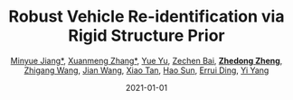 ---
title: "Robust Vehicle Re-identification via Rigid Structure Prior"
collection: publications
permalink: /publication/Robust-V2021
date: 2021-01-01
doi: 
venue: 'CVPR Workshop of AI City Challenge on City-Scale Multi-Camera Vehicle Re-Identification (the 2nd Place of Track 2)'
paperurl: 'https://zdzheng.xyz/files/CVPRW-2021-VehicleReid.pdf'
code: 'https://github.com/Xuanmeng-Zhang/AICITY2021-Track2'
author: '<a href=&quot;https://zdzheng.xyz/authors/Minyue-Jiang*&quot;>Minyue Jiang*</a>,  <a href=&quot;https://zdzheng.xyz/authors/Xuanmeng-Zhang*&quot;>Xuanmeng Zhang*</a>,  <a href=&quot;https://zdzheng.xyz/authors/Yue-Yu&quot;>Yue Yu</a>,  <a href=&quot;https://zdzheng.xyz/authors/Zechen-Bai&quot;>Zechen Bai</a>,  <a href=&quot;https://zdzheng.xyz/authors/Zhedong-Zheng&quot;><strong>Zhedong Zheng</strong></a>,  <a href=&quot;https://zdzheng.xyz/authors/Zhigang-Wang&quot;>Zhigang Wang</a>,  <a href=&quot;https://zdzheng.xyz/authors/Jian-Wang&quot;>Jian Wang</a>,  <a href=&quot;https://zdzheng.xyz/authors/Xiao-Tan&quot;>Xiao Tan</a>,  <a href=&quot;https://zdzheng.xyz/authors/Hao-Sun&quot;>Hao Sun</a>,  <a href=&quot;https://zdzheng.xyz/authors/Errui-Ding&quot;>Errui Ding</a>,  <a href=&quot;https://zdzheng.xyz/authors/Yi-Yang&quot;>Yi Yang</a>'
citation: ' Minyue Jiang*,  Xuanmeng Zhang*,  Yue Yu,  Zechen Bai,  Zhedong Zheng,  Zhigang Wang,  Jian Wang,  Xiao Tan,  Hao Sun,  Errui Ding,  Yi Yang, &quot;Robust Vehicle Re-identification via Rigid Structure Prior.&quot; CVPR Workshop of AI City Challenge on City-Scale Multi-Camera Vehicle Re-Identification (the 2nd Place of Track 2), 2021.'
pub_year: '2021'
bib: >
    @inproceedings{zheng2021robust,  
    author = "Jiang*, Minyue and Zhang*, Xuanmeng and Yu, Yue and Bai, Zechen and Zheng, Zhedong and Wang, Zhigang and Wang, Jian and Tan, Xiao and Sun, Hao and Ding, Errui and Yang, Yi",  
    title = "Robust Vehicle Re-identification via Rigid Structure Prior",  
    booktitle = "CVPR Workshop of AI City Challenge on City-Scale Multi-Camera Vehicle Re-Identification (the 2nd Place of Track 2)",  
    code = "https://github.com/Xuanmeng-Zhang/AICITY2021-Track2",  
    url = "https://zdzheng.xyz/files/CVPRW-2021-VehicleReid.pdf",  
    year = "2021"
    }

---